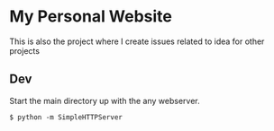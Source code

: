 # My Personal Website

This is also the project where I create issues related to idea for other projects

## Dev

Start the main directory up with the any webserver. 

```
$ python -m SimpleHTTPServer
```